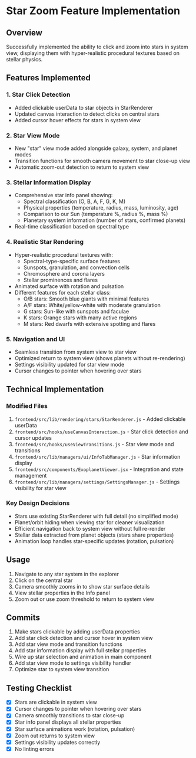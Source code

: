 # Star Zoom Feature Implementation

## Overview
Successfully implemented the ability to click and zoom into stars in system view, displaying them with hyper-realistic procedural textures based on stellar physics.

## Features Implemented

### 1. Star Click Detection
- Added clickable userData to star objects in StarRenderer
- Updated canvas interaction to detect clicks on central stars
- Added cursor hover effects for stars in system view

### 2. Star View Mode
- New "star" view mode added alongside galaxy, system, and planet modes
- Transition functions for smooth camera movement to star close-up view
- Automatic zoom-out detection to return to system view

### 3. Stellar Information Display
- Comprehensive star info panel showing:
  - Spectral classification (O, B, A, F, G, K, M)
  - Physical properties (temperature, radius, mass, luminosity, age)
  - Comparison to our Sun (temperature %, radius %, mass %)
  - Planetary system information (number of stars, confirmed planets)
- Real-time classification based on spectral type

### 4. Realistic Star Rendering
- Hyper-realistic procedural textures with:
  - Spectral-type-specific surface features
  - Sunspots, granulation, and convection cells
  - Chromosphere and corona layers
  - Stellar prominences and flares
- Animated surface with rotation and pulsation
- Different features for each stellar class:
  - O/B stars: Smooth blue giants with minimal features
  - A/F stars: White/yellow-white with moderate granulation
  - G stars: Sun-like with sunspots and faculae
  - K stars: Orange stars with many active regions
  - M stars: Red dwarfs with extensive spotting and flares

### 5. Navigation and UI
- Seamless transition from system view to star view
- Optimized return to system view (shows planets without re-rendering)
- Settings visibility updated for star view mode
- Cursor changes to pointer when hovering over stars

## Technical Implementation

### Modified Files
1. `frontend/src/lib/rendering/stars/StarRenderer.js` - Added clickable userData
2. `frontend/src/hooks/useCanvasInteraction.js` - Star click detection and cursor updates
3. `frontend/src/hooks/useViewTransitions.js` - Star view mode and transitions
4. `frontend/src/lib/managers/ui/InfoTabManager.js` - Star information display
5. `frontend/src/components/ExoplanetViewer.jsx` - Integration and state management
6. `frontend/src/lib/managers/settings/SettingsManager.js` - Settings visibility for star view

### Key Design Decisions
- Stars use existing StarRenderer with full detail (no simplified mode)
- Planet/orbit hiding when viewing star for cleaner visualization
- Efficient navigation back to system view without full re-render
- Stellar data extracted from planet objects (stars share properties)
- Animation loop handles star-specific updates (rotation, pulsation)

## Usage
1. Navigate to any star system in the explorer
2. Click on the central star
3. Camera smoothly zooms in to show star surface details
4. View stellar properties in the Info panel
5. Zoom out or use zoom threshold to return to system view

## Commits
1. Make stars clickable by adding userData properties
2. Add star click detection and cursor hover in system view
3. Add star view mode and transition functions
4. Add star information display with full stellar properties
5. Wire up star selection and animation in main component
6. Add star view mode to settings visibility handler
7. Optimize star to system view transition

## Testing Checklist
- [x] Stars are clickable in system view
- [x] Cursor changes to pointer when hovering over stars
- [x] Camera smoothly transitions to star close-up
- [x] Star info panel displays all stellar properties
- [x] Star surface animations work (rotation, pulsation)
- [x] Zoom out returns to system view
- [x] Settings visibility updates correctly
- [x] No linting errors
